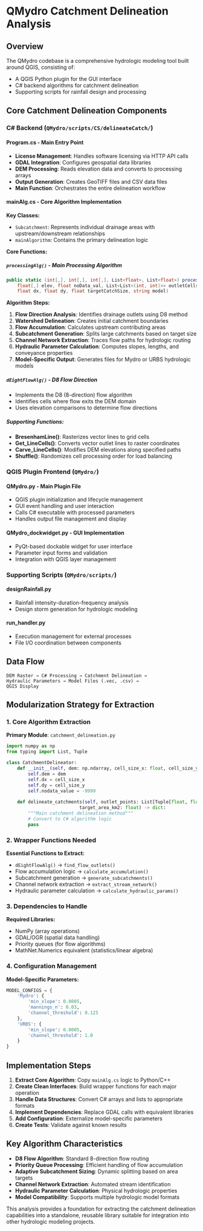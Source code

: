 # QMydro Catchment Delineation Analysis

## Overview

The QMydro codebase is a comprehensive hydrologic modeling tool built around QGIS, consisting of:
- A QGIS Python plugin for the GUI interface
- C# backend algorithms for catchment delineation  
- Supporting scripts for rainfall design and processing

## Core Catchment Delineation Components

### C# Backend (`QMydro/scripts/CS/delineateCatch/`)

#### Program.cs - Main Entry Point
- **License Management**: Handles software licensing via HTTP API calls
- **GDAL Integration**: Configures geospatial data libraries
- **DEM Processing**: Reads elevation data and converts to processing arrays
- **Output Generation**: Creates GeoTIFF files and CSV data files
- **Main Function**: Orchestrates the entire delineation workflow

#### mainAlg.cs - Core Algorithm Implementation

**Key Classes:**
- `Subcatchment`: Represents individual drainage areas with upstream/downstream relationships
- `mainAlgorithm`: Contains the primary delineation logic

**Core Functions:**

##### `processingAlg()` - Main Processing Algorithm
```csharp
public static (int[,], int[,], int[,], List<float>, List<float>) processingAlg(
    float[,] elev, float noData_val, List<List<(int, int)>> outletCells, 
    float dx, float dy, float targetCatchSize, string model)
```

**Algorithm Steps:**
1. **Flow Direction Analysis**: Identifies drainage outlets using D8 method
2. **Watershed Delineation**: Creates initial catchment boundaries
3. **Flow Accumulation**: Calculates upstream contributing areas
4. **Subcatchment Generation**: Splits large catchments based on target size
5. **Channel Network Extraction**: Traces flow paths for hydrologic routing
6. **Hydraulic Parameter Calculation**: Computes slopes, lengths, and conveyance properties
7. **Model-Specific Output**: Generates files for Mydro or URBS hydrologic models

##### `dEightFlowAlg()` - D8 Flow Direction
- Implements the D8 (8-direction) flow algorithm
- Identifies cells where flow exits the DEM domain
- Uses elevation comparisons to determine flow directions

##### Supporting Functions:
- **BresenhamLine()**: Rasterizes vector lines to grid cells
- **Get_LineCells()**: Converts vector outlet lines to raster coordinates
- **Carve_LineCells()**: Modifies DEM elevations along specified paths
- **Shuffle()**: Randomizes cell processing order for load balancing

### QGIS Plugin Frontend (`QMydro/`)

#### QMydro.py - Main Plugin File
- QGIS plugin initialization and lifecycle management
- GUI event handling and user interaction
- Calls C# executable with processed parameters
- Handles output file management and display

#### QMydro_dockwidget.py - GUI Implementation
- PyQt-based dockable widget for user interface
- Parameter input forms and validation
- Integration with QGIS layer management

### Supporting Scripts (`QMydro/scripts/`)

#### designRainfall.py
- Rainfall intensity-duration-frequency analysis
- Design storm generation for hydrologic modeling

#### run_handler.py
- Execution management for external processes
- File I/O coordination between components

## Data Flow

```
DEM Raster → C# Processing → Catchment Delineation → 
Hydraulic Parameters → Model Files (.vec, .csv) → 
QGIS Display
```

## Modularization Strategy for Extraction

### 1. Core Algorithm Extraction

**Primary Module**: `catchment_delineation.py`
```python
import numpy as np
from typing import List, Tuple

class CatchmentDelineator:
    def __init__(self, dem: np.ndarray, cell_size_x: float, cell_size_y: float):
        self.dem = dem
        self.dx = cell_size_x
        self.dy = cell_size_y
        self.nodata_value = -9999
        
    def delineate_catchments(self, outlet_points: List[Tuple[float, float]], 
                           target_area_km2: float) -> dict:
        """Main catchment delineation method"""
        # Convert to C# algorithm logic
        pass
```

### 2. Wrapper Functions Needed

**Essential Functions to Extract:**
- `dEightFlowAlg()` → `find_flow_outlets()`
- Flow accumulation logic → `calculate_accumulation()`
- Subcatchment generation → `generate_subcatchments()`
- Channel network extraction → `extract_stream_network()`
- Hydraulic parameter calculation → `calculate_hydraulic_params()`

### 3. Dependencies to Handle

**Required Libraries:**
- NumPy (array operations)
- GDAL/OGR (spatial data handling)
- Priority queues (for flow algorithms)
- MathNet.Numerics equivalent (statistics/linear algebra)

### 4. Configuration Management

**Model-Specific Parameters:**
```python
MODEL_CONFIGS = {
    'Mydro': {
        'min_slope': 0.0005,
        'mannings_n': 0.03,
        'channel_threshold': 0.125
    },
    'URBS': {
        'min_slope': 0.0005,
        'channel_threshold': 1.0
    }
}
```

## Implementation Steps

1. **Extract Core Algorithm**: Copy `mainAlg.cs` logic to Python/C++
2. **Create Clean Interfaces**: Build wrapper functions for each major operation
3. **Handle Data Structures**: Convert C# arrays and lists to appropriate formats
4. **Implement Dependencies**: Replace GDAL calls with equivalent libraries
5. **Add Configuration**: Externalize model-specific parameters
6. **Create Tests**: Validate against known results

## Key Algorithm Characteristics

- **D8 Flow Algorithm**: Standard 8-direction flow routing
- **Priority Queue Processing**: Efficient handling of flow accumulation
- **Adaptive Subcatchment Sizing**: Dynamic splitting based on area targets
- **Channel Network Extraction**: Automated stream identification
- **Hydraulic Parameter Calculation**: Physical hydrologic properties
- **Model Compatibility**: Supports multiple hydrologic model formats

This analysis provides a foundation for extracting the catchment delineation capabilities into a standalone, reusable library suitable for integration into other hydrologic modeling projects.
